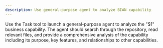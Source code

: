 ```yaml
---
description: Use general-purpose agent to analyze BIAN capability
---
```


Use the Task tool to launch a general-purpose agent to analyze the "$1" business capability. The agent should search through the repository, read relevant files, and provide a comprehensive analysis of the capability including its purpose, key features, and relationships to other capabilities.